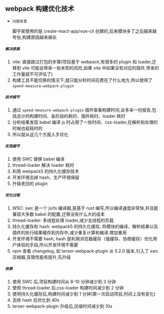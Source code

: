 ## webpack 构建优化技术

- `问题背景`

  脚手架使用的是 create-react-app/vue-cli 创建的,后来模块多了之后越来越夸张,构建原因越来越长

##### `解决思路`

1. vite: 直接跳过打包的步骤(项目基于 webpack,有很多的 plugin 和 loader,迁移到 vite 可能会带来一些未知的风险,如果 vite 中如果没有对应的插件,带来的工作量就不可评估了)
2. 构建工具不能切换的情况下,就只能分析时间花费在了什么地方,所以使用了 `speed-measure-webpack-plugin`

##### `技术细节`

1. 通过 `speed-measure-webpack-plugin` 插件查看构建时间,会多来一份报告,包括总计的构建时间、各阶段的耗时、插件耗时、loader 耗时
2. 分析结果发现 babel 编译 js 时占用了一些时间、css-loader,在解析和处理的时候也挺耗时的
3. 所以就从这几个方面入手优化

##### `实现细节`

1. 使用 SWC 替换 babel 编译
2. thread-loader 解决 loader 耗时
3. 利用 webpack5 的持久化缓存技术
4. 开发环境去掉 hash，生产环境保留
5. 升级老旧的 plugin

##### `优化过程`

1. WSC: swc 是一个 js/ts 编译器,是基于 rust 编写,所以编译速度非常快,并且能兼容大多数 babel 的配置,迁移没有什么大的成本
2. thread-loader: 多线程处理 loader,减少主线程的负载
3. 持久化缓存和 hash: webpack5 的持久化缓存, 将模块的编译、解析结果以及插件的执行结果缓存到内存中,减少重复计算和编译,增加重用
4. 开发环境不需要 hash, hash 是利用浏览器缓存（强缓存、协商缓存）优化用户体验的手段,所以开发环境不需要
5. npm 查看 changelog, 如 terser-webpack-plugin 从 5.2.0 版本,引入了 swc 压缩器,盲猜性能有提升,先升级

##### `效果`

1. 使用 SWC 后,项目构建时间从 8-10 分钟减少到 3 分钟
2. 使用 thread-loader 后,css-loader 构建时间减少到 2 分钟
3. 使用持久化缓存后,构建时间减少到 1 分钟(第一次启动项目,时间上没有变化)
4. 去除 hash 后优化到 40s
5. terser-webpack-plugin 升级后,压缩时间减少到 10s

<Gitalk />

